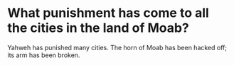 # What punishment has come to all the cities in the land of Moab?

Yahweh has punished many cities. The horn of Moab has been hacked off; its arm has been broken.
